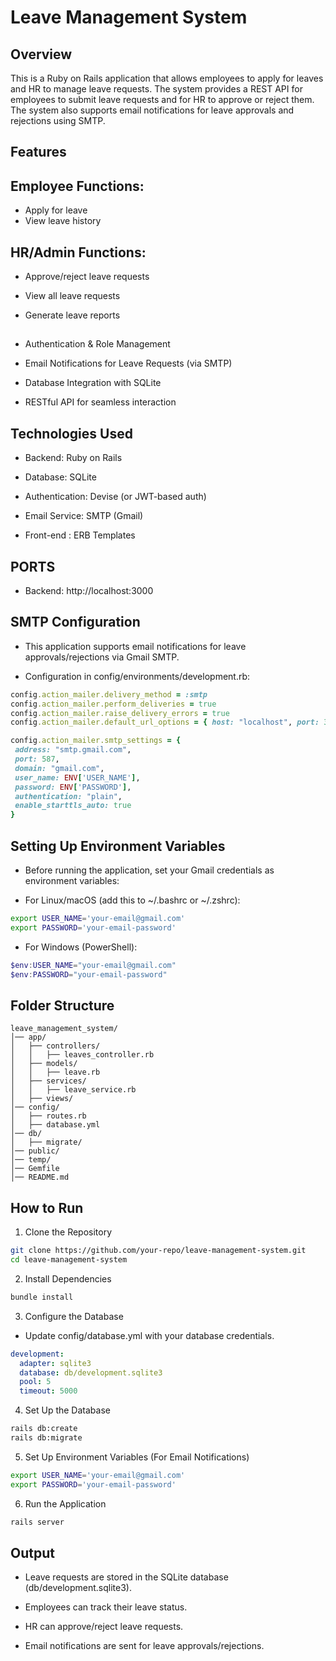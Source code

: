 # Leave Management System

## Overview
This is a Ruby on Rails application that allows employees to apply for leaves and HR to manage leave requests. The system provides a REST API for employees to submit leave requests and for HR to approve or reject them. The system also supports email notifications for leave approvals and rejections using SMTP.

## Features

## Employee Functions:

- Apply for leave
- View leave history

## HR/Admin Functions:

- Approve/reject leave requests

- View all leave requests

- Generate leave reports
  
##

- Authentication & Role Management

- Email Notifications for Leave Requests (via SMTP)

- Database Integration with SQLite

- RESTful API for seamless interaction

## Technologies Used

- Backend: Ruby on Rails

- Database: SQLite

- Authentication: Devise (or JWT-based auth)

- Email Service: SMTP (Gmail)

- Front-end : ERB Templates

## PORTS

- Backend: http://localhost:3000

## SMTP Configuration

- This application supports email notifications for leave approvals/rejections via Gmail SMTP.

- Configuration in config/environments/development.rb:
  
 ```ruby
config.action_mailer.delivery_method = :smtp
config.action_mailer.perform_deliveries = true
config.action_mailer.raise_delivery_errors = true
config.action_mailer.default_url_options = { host: "localhost", port: 3000 }

config.action_mailer.smtp_settings = {
  address: "smtp.gmail.com",
  port: 587,
  domain: "gmail.com",
  user_name: ENV['USER_NAME'],
  password: ENV['PASSWORD'],
  authentication: "plain",
  enable_starttls_auto: true
}
```

## Setting Up Environment Variables

- Before running the application, set your Gmail credentials as environment variables:

- For Linux/macOS (add this to ~/.bashrc or ~/.zshrc):

```sh
export USER_NAME='your-email@gmail.com'
export PASSWORD='your-email-password'
```

- For Windows (PowerShell):

```powershell
$env:USER_NAME="your-email@gmail.com"
$env:PASSWORD="your-email-password"
```

## Folder Structure

```
leave_management_system/
│── app/
│   ├── controllers/
│   │   ├── leaves_controller.rb
│   ├── models/
│   │   ├── leave.rb
│   ├── services/
│   │   ├── leave_service.rb
│   ├── views/
│── config/
│   ├── routes.rb
│   ├── database.yml
│── db/
│   ├── migrate/
│── public/
│── temp/
│── Gemfile
│── README.md
```
## How to Run
1. Clone the Repository
```sh
git clone https://github.com/your-repo/leave-management-system.git
cd leave-management-system
```
2. Install Dependencies
```sh
bundle install
```
3. Configure the Database

- Update config/database.yml with your database credentials.

```yaml
development:
  adapter: sqlite3
  database: db/development.sqlite3
  pool: 5
  timeout: 5000
```
4. Set Up the Database

```sh
rails db:create
rails db:migrate
```
5. Set Up Environment Variables (For Email Notifications)

```sh
export USER_NAME='your-email@gmail.com'
export PASSWORD='your-email-password'
```
6. Run the Application
```sh
rails server
```
## Output

- Leave requests are stored in the SQLite database (db/development.sqlite3).

- Employees can track their leave status.

- HR can approve/reject leave requests.

- Email notifications are sent for leave approvals/rejections.


